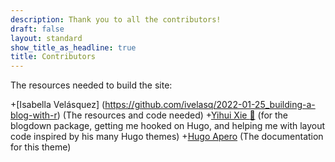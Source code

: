 ```yaml
---
description: Thank you to all the contributors!
draft: false
layout: standard
show_title_as_headline: true
title: Contributors
---
```


The resources needed to build the site:

+[Isabella Velásquez] (https://github.com/ivelasq/2022-01-25_building-a-blog-with-r) (The resources and code needed)
+[Yihui Xie :martial_arts_uniform:](https://yihui.org/) (for the blogdown package, getting me hooked on Hugo, and helping me with layout code inspired by his many Hugo themes)
+[Hugo Apero]( https://hugo-apero-docs.netlify.app/) (The documentation for this theme)

